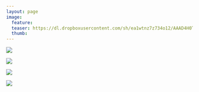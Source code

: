 ```yaml
---
layout: page
image:
  feature:
  teaser: https://dl.dropboxusercontent.com/sh/ea1wtnz7z734o12/AAAD4H0TNVuQUI1lB5UCe5jta/luontokuvat/talvi/2/DS43397-245px.jpg
  thumb:
---
```


[![](https://dl.dropboxusercontent.com/sh/ea1wtnz7z734o12/AAANxKV68Fx-WdrGtAzY8NxYa/luontokuvat/talvi/2/DS43391-800px.jpg)](https://dl.dropboxusercontent.com/sh/ea1wtnz7z734o12/AADCp_eZvtUMQr65kKlDRtfia/luontokuvat/talvi/2/DS43391.jpg)

[![](https://dl.dropboxusercontent.com/sh/ea1wtnz7z734o12/AADZwDYLNDDMOVR6jRfb5JEQa/luontokuvat/talvi/2/DS43395-800px.jpg)](https://dl.dropboxusercontent.com/sh/ea1wtnz7z734o12/AADfoXYg_cQMg88DuW_wMrH3a/luontokuvat/talvi/2/DS43395.jpg)

[![](https://dl.dropboxusercontent.com/sh/ea1wtnz7z734o12/AAAHNTj1xU79HdqUy_G1Gfjza/luontokuvat/talvi/2/DS43412-800px.jpg)](https://dl.dropboxusercontent.com/sh/ea1wtnz7z734o12/AAD-J-pxf3Jj0I87N0DOQbdTa/luontokuvat/talvi/2/DS43412.jpg)

[![](https://dl.dropboxusercontent.com/sh/ea1wtnz7z734o12/AAAvOv7JQ4OrkDvOz2E9pcr-a/luontokuvat/talvi/2/DS43416-800px.jpg)](https://dl.dropboxusercontent.com/sh/ea1wtnz7z734o12/AADmsWHqm0drqhrnpdldL5cva/luontokuvat/talvi/2/DS43416.jpg)
